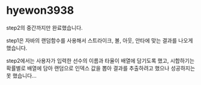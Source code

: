 # hyewon3938

step2의 중간까지만 완료했습니다.

step1은 자바의 랜덤함수를 사용해서 스트라이크, 볼, 아웃, 안타에 맞는 결과를 나오게 했습니다.

step2에서는 사용자가 입력한 선수의 이름과 타율이 배열에 담기도록 했고, 
시합하기는 확률별로 배열에 담아 랜덤으로 인덱스 값을 뽑아 결과를 추출하려고 했으나
성공하지는 못 했습니다...
